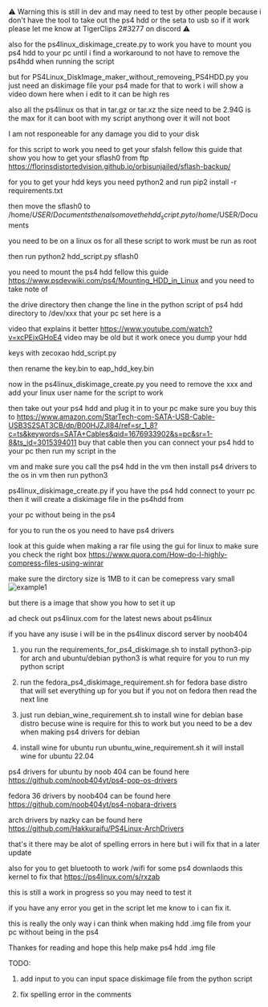 ⚠️ Warning this is still in dev and may need to test by other people  because i don't have the tool to take out the ps4 hdd or the seta to usb so if it work please let me know at  TigerClips 2#3277 on discord  ⚠️


also for the ps4linux_diskimage_create.py to work you have to mount you ps4 hdd to your pc until i find a workaround to not have 
to remove the ps4hdd when running the script

but for PS4Linux_DiskImage_maker_without_removeing_PS4HDD.py you just need an diskimage file your ps4 made for that  to work i will show a video down here  when i edit to it can be high res

also all the ps4linux os that in tar.gz or tar.xz the size need to be 2.94G is the max for it can boot with my script anythong over it will not boot

I am not responeable for any damage you did to your disk 

for this script to work you need to get your sfalsh fellow this guide that show you how to get your sflash0 from ftp  https://florinsdistortedvision.github.io/orbisunjailed/sflash-backup/

for you to get your hdd keys you need python2 and run pip2 install -r requirements.txt

then move the sflash0 to /home/$USER/Documents    then also move the hdd_script.py to /home/$USER/Documents 

you need to be on a linux os for all these script to work must be run as root

then run python2 hdd_script.py sflash0

you need to mount the ps4 hdd fellow this guide https://www.psdevwiki.com/ps4/Mounting_HDD_in_Linux and you need to take note of 

the drive  directory then change the line in the python script of ps4 hdd directory to /dev/xxx that your pc set here is  a 

video that explains it better  https://www.youtube.com/watch?v=xcPEjxGHoE4 video may be old but it work onece you dump your hdd 

keys with zecoxao hdd_script.py 
 
then rename the key.bin to eap_hdd_key.bin

now in the ps4linux_diskimage_create.py you need to remove the xxx and add your linux user name for the script to work

then take out your ps4 hdd and plug it in to your pc make sure you buy this to https://www.amazon.com/StarTech-com-SATA-USB-Cable-USB3S2SAT3CB/dp/B00HJZJI84/ref=sr_1_8?c=ts&keywords=SATA+Cables&qid=1676933902&s=pc&sr=1-8&ts_id=3015394011 buy that cable then you can connect your ps4 hdd to your pc then run my script in the 

vm and make sure you call the ps4 hdd in the vm then install ps4 drivers to the os in vm then run python3 

ps4linux_diskimage_create.py if you have the ps4 hdd connect to yourr pc then it will create a diskimage file in the ps4hdd from 

your pc without being in the ps4

for you to run the os you need to have ps4 drivers

look at this guide when making a rar file using the gui for linux to make sure you check the right box
https://www.quora.com/How-do-I-highly-compress-files-using-winrar

make sure the dirctory size is  1MB to it can be comepress vary small
![example1](https://github.com/TigerClips1/ps4linux_disk_image_maker/blob/master/example.png)

but there is  a image that show you how to set it up

ad check out ps4linux.com for the latest news about ps4linux

if you have any isuse i will be in the ps4linux discord server by noob404

1. you run the  requirements_for_ps4_diskimage.sh to install python3-pip for arch and ubuntu/debian
python3 is what require for you to run my python script

2. run the fedora_ps4_diskimage_requirement.sh for fedora base distro that will set everything up for you but if you not on fedora then read the next line

3. just run  debian_wine_requirement.sh to install wine for debian base distro becuse wine is require for this to work but you need to be a dev when making ps4 drivers for debian

4. install wine for ubuntu run ubuntu_wine_requirement.sh it will install wine for ubuntu 22.04


ps4 drivers for ubuntu  by noob 404 can be found here https://github.com/noob404yt/ps4-pop-os-drivers

fedora 36 drivers by noob404 can be found here https://github.com/noob404yt/ps4-nobara-drivers

arch drivers by nazky can be found here https://github.com/Hakkuraifu/PS4Linux-ArchDrivers

that's it there may be alot of spelling errors in here but i will fix that  in a later update

also for  you to get bluetooth to work /wifi for some ps4 downlaods this kernel to fix that https://ps4linux.com/s/rxzab



this is still a work in progress so you may need to test it

if you have any error you get in the script let me know to i can fix it.

this is really the only way i can think  when making hdd .img file from your pc without being in the ps4

Thankes for reading and hope this help make ps4 hdd .img file

TODO: 

1. add input to you can input  space diskimage file from the python script

2. fix spelling error in the comments


